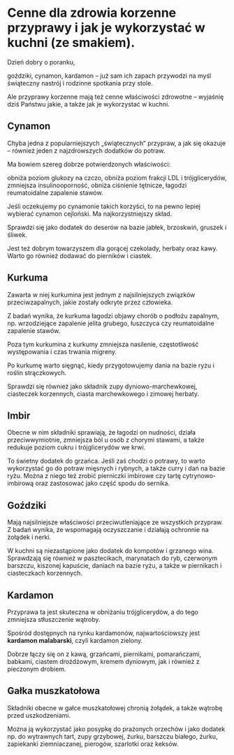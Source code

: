 # Cenne dla zdrowia korzenne przyprawy i jak je wykorzystać w kuchni (ze smakiem).

Dzień dobry o poranku,

goździki, cynamon, kardamon – już sam ich zapach przywodzi na myśl świąteczny nastrój i rodzinne spotkania przy stole.

Ale przyprawy korzenne mają też cenne właściwości zdrowotne – wyjaśnię dziś Państwu jakie, a także jak je wykorzystać w kuchni.

## Cynamon

Chyba jedna z popularniejszych „świątecznych” przypraw, a jak się okazuje – również jeden z najzdrowszych dodatków do potraw.

Ma bowiem szereg dobrze potwierdzonych właściwości:

obniża poziom glukozy na czczo, obniża poziom frakcji LDL i trójglicerydów, zmniejsza insulinooporność, obniża ciśnienie tętnicze, łagodzi reumatoidalne zapalenie stawów.

Jeśli oczekujemy po cynamonie takich korzyści, to na pewno lepiej wybierać cynamon cejloński. Ma najkorzystniejszy skład.

Sprawdzi się jako dodatek do deserów na bazie jabłek, brzoskwiń, gruszek i śliwek.

Jest też dobrym towarzyszem dla gorącej czekolady, herbaty oraz kawy. Warto go również dodawać do pierników i ciastek.

## Kurkuma

Zawarta w niej kurkumina jest jednym z najsilniejszych związków przeciwzapalnych, jakie zostały odkryte przez człowieka.

Z badań wynika, że kurkuma łagodzi objawy chorób o podłożu zapalnym, np. wrzodziejące zapalenie jelita grubego, łuszczyca czy reumatoidalne zapalenie stawów.

Poza tym kurkumina z kurkumy zmniejsza nasilenie, częstotliwość występowania i czas trwania migreny.

Po kurkumę warto sięgnąć, kiedy przygotowujemy dania na bazie ryżu i roślin strączkowych.

Sprawdzi się również jako składnik zupy dyniowo-marchewkowej, ciasteczek korzennych, ciasta marchewkowego i zimowej herbaty.

## Imbir

Obecne w nim składniki sprawiają, że łagodzi on nudności, działa przeciwwymiotnie, zmniejsza ból u osób z chorymi stawami, a także redukuje poziom cukru i trójglicerydów we krwi.

To świetny dodatek do grzańca. Jeśli zaś chodzi o potrawy, to warto wykorzystać go do potraw mięsnych i rybnych, a także curry i dań na bazie ryżu. Można z niego też zrobić pierniczki imbirowe czy tartę cytrynowo-imbirową oraz zastosować jako część spodu do sernika.

## Goździki

Mają najsilniejsze właściwości przeciwutleniające ze wszystkich przypraw. Z badań wynika, że wspomagają oczyszczanie i działają ochronnie na żołądek i nerki.

W kuchni są niezastąpione jako dodatek do kompotów i grzanego wina. Sprawdzają się również w pasztecikach, marynatach do ryb, czerwonym barszczu, kiszonej kapuście, daniach na bazie ryżu, a także w piernikach i ciasteczkach korzennych.

## Kardamon

Przyprawa ta jest skuteczna w obniżaniu trójglicerydów, a do tego zmniejsza stłuszczenie wątroby.

Spośród dostępnych na rynku kardamonów, najwartościowszy jest **kardamon malabarski**, czyli kardamon zielony.

Dobrze łączy się on z kawą, grzańcami, piernikami, pomarańczami, babkami, ciastem drożdżowym, kremem dyniowym, jak i również z pieczonym drobiem.

## Gałka muszkatołowa

Składniki obecne w gałce muszkatołowej chronią żołądek, a także wątrobę przed uszkodzeniami.

Można ją wykorzystać jako posypkę do prażonych orzechów i jako dodatek np. do wytrawnych tart, zupy grzybowej, żurku, barszczu białego, żurku, zapiekanki ziemniaczanej, pierogów, szarlotki oraz keksów.